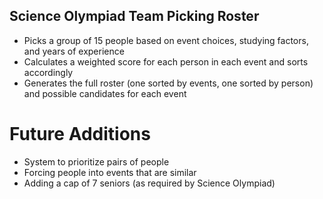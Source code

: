 ## Science Olympiad Team Picking Roster

- Picks a group of 15 people based on event choices, studying factors, and years of experience
- Calculates a weighted score for each person in each event and sorts accordingly
- Generates the full roster (one sorted by events, one sorted by person) and possible candidates for each event

# Future Additions

- System to prioritize pairs of people
- Forcing people into events that are similar
- Adding a cap of 7 seniors (as required by Science Olympiad)